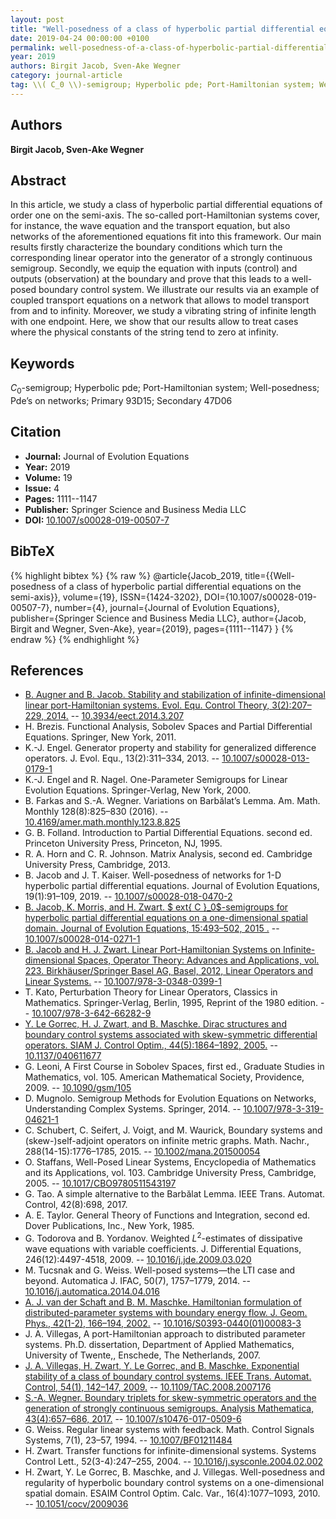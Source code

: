 ```yaml
---
layout: post
title: "Well-posedness of a class of hyperbolic partial differential equations on the semi-axis"
date: 2019-04-24 00:00:00 +0100
permalink: well-posedness-of-a-class-of-hyperbolic-partial-differential-equations-on-the-semi-axis
year: 2019
authors: Birgit Jacob, Sven-Ake Wegner
category: journal-article
tag: \\( C_0 \\)-semigroup; Hyperbolic pde; Port-Hamiltonian system; Well-posedness; Pde’s on networks; Primary 93D15; Secondary 47D06
---
```

 
## Authors
**Birgit Jacob, Sven-Ake Wegner**
 
## Abstract
In this article, we study a class of hyperbolic partial differential equations of order one on the semi-axis. The so-called port-Hamiltonian systems cover, for instance, the wave equation and the transport equation, but also networks of the aforementioned equations fit into this framework. Our main results firstly characterize the boundary conditions which turn the corresponding linear operator into the generator of a strongly continuous semigroup. Secondly, we equip the equation with inputs (control) and outputs (observation) at the boundary and prove that this leads to a well-posed boundary control system. We illustrate our results via an example of coupled transport equations on a network that allows to model transport from and to infinity. Moreover, we study a vibrating string of infinite length with one endpoint. Here, we show that our results allow to treat cases where the physical constants of the string tend to zero at infinity.
 
## Keywords
$C_0$-semigroup; Hyperbolic pde; Port-Hamiltonian system; Well-posedness; Pde’s on networks; Primary 93D15; Secondary 47D06
 
## Citation
- **Journal:** Journal of Evolution Equations
- **Year:** 2019
- **Volume:** 19
- **Issue:** 4
- **Pages:** 1111--1147
- **Publisher:** Springer Science and Business Media LLC
- **DOI:** [10.1007/s00028-019-00507-7](https://doi.org/10.1007/s00028-019-00507-7)
 
## BibTeX
{% highlight bibtex %}
{% raw %}
@article{Jacob_2019,
  title={{Well-posedness of a class of hyperbolic partial differential equations on the semi-axis}},
  volume={19},
  ISSN={1424-3202},
  DOI={10.1007/s00028-019-00507-7},
  number={4},
  journal={Journal of Evolution Equations},
  publisher={Springer Science and Business Media LLC},
  author={Jacob, Birgit and Wegner, Sven-Ake},
  year={2019},
  pages={1111--1147}
}
{% endraw %}
{% endhighlight %}
 
## References
- [B. Augner and B. Jacob. Stability and stabilization of infinite-dimensional linear port-Hamiltonian systems. Evol. Equ. Control Theory, 3(2):207–229, 2014.](stability-and-stabilization-of-infinite-dimensional-linear-port-hamiltonian-systems) -- [10.3934/eect.2014.3.207](https://doi.org/10.3934/eect.2014.3.207)
- H. Brezis. Functional Analysis, Sobolev Spaces and Partial Differential Equations. Springer, New York, 2011.
- K.-J. Engel. Generator property and stability for generalized difference operators. J. Evol. Equ., 13(2):311–334, 2013. -- [10.1007/s00028-013-0179-1](https://doi.org/10.1007/s00028-013-0179-1)
- K.-J. Engel and R. Nagel. One-Parameter Semigroups for Linear Evolution Equations. Springer-Verlag, New York, 2000.
- B. Farkas and S.-A. Wegner. Variations on Barbălat’s Lemma. Am. Math. Monthly 128(8):825–830 (2016). -- [10.4169/amer.math.monthly.123.8.825](https://doi.org/10.4169/amer.math.monthly.123.8.825)
- G. B. Folland. Introduction to Partial Differential Equations. second ed. Princeton University Press, Princeton, NJ, 1995.
- R. A. Horn and C. R. Johnson. Matrix Analysis, second ed. Cambridge University Press, Cambridge, 2013.
- B. Jacob and J. T. Kaiser. Well-posedness of networks for 1-D hyperbolic partial differential equations. Journal of Evolution Equations, 19(1):91–109, 2019. -- [10.1007/s00028-018-0470-2](https://doi.org/10.1007/s00028-018-0470-2)
- [B. Jacob, K. Morris, and H. Zwart. $	ext{ C }_0$-semigroups for hyperbolic partial differential equations on a one-dimensional spatial domain. Journal of Evolution Equations, 15:493–502, 2015 .](c-0-semigroups-for-hyperbolic-partial-differential-equations-on-a-one-dimensional-spatial-domain) -- [10.1007/s00028-014-0271-1](https://doi.org/10.1007/s00028-014-0271-1)
- [B. Jacob and H. J. Zwart. Linear Port-Hamiltonian Systems on Infinite-dimensional Spaces, Operator Theory: Advances and Applications, vol. 223. Birkhäuser/Springer Basel AG, Basel, 2012, Linear Operators and Linear Systems.](linear-port-hamiltonian-systems-on-infinite-dimensional-spaces) -- [10.1007/978-3-0348-0399-1](https://doi.org/10.1007/978-3-0348-0399-1)
- T. Kato, Perturbation Theory for Linear Operators, Classics in Mathematics. Springer-Verlag, Berlin, 1995, Reprint of the 1980 edition. -- [10.1007/978-3-642-66282-9](https://doi.org/10.1007/978-3-642-66282-9)
- [Y. Le Gorrec, H. J. Zwart, and B. Maschke. Dirac structures and boundary control systems associated with skew-symmetric differential operators. SIAM J. Control Optim., 44(5):1864–1892, 2005.](dirac-structures-and-boundary-control-systems-associated-with-skew-symmetric-differential-operators) -- [10.1137/040611677](https://doi.org/10.1137/040611677)
- G. Leoni, A First Course in Sobolev Spaces, first ed., Graduate Studies in Mathematics, vol. 105. American Mathematical Society, Providence, 2009. -- [10.1090/gsm/105](https://doi.org/10.1090/gsm/105)
- D. Mugnolo. Semigroup Methods for Evolution Equations on Networks, Understanding Complex Systems. Springer, 2014. -- [10.1007/978-3-319-04621-1](https://doi.org/10.1007/978-3-319-04621-1)
- C. Schubert, C. Seifert, J. Voigt, and M. Waurick, Boundary systems and (skew-)self-adjoint operators on infinite metric graphs. Math. Nachr., 288(14-15):1776–1785, 2015. -- [10.1002/mana.201500054](https://doi.org/10.1002/mana.201500054)
- O. Staffans, Well-Posed Linear Systems, Encyclopedia of Mathematics and its Applications, vol. 103. Cambridge University Press, Cambridge, 2005. -- [10.1017/CBO9780511543197](https://doi.org/10.1017/CBO9780511543197)
- G. Tao. A simple alternative to the Barbălat Lemma. IEEE Trans. Automat. Control, 42(8):698, 2017.
- A. E. Taylor. General Theory of Functions and Integration, second ed. Dover Publications, Inc., New York, 1985.
- G. Todorova and B. Yordanov. Weighted $L^2$-estimates of dissipative wave equations with variable coefficients. J. Differential Equations, 246(12):4497-4518, 2009. -- [10.1016/j.jde.2009.03.020](https://doi.org/10.1016/j.jde.2009.03.020)
- M. Tucsnak and G. Weiss. Well-posed systems—the LTI case and beyond. Automatica J. IFAC, 50(7), 1757–1779, 2014. -- [10.1016/j.automatica.2014.04.016](https://doi.org/10.1016/j.automatica.2014.04.016)
- [A. J. van der Schaft and B. M. Maschke. Hamiltonian formulation of distributed-parameter systems with boundary energy flow. J. Geom. Phys., 42(1-2), 166–194, 2002.](hamiltonian-formulation-of-distributed-parameter-systems-with-boundary-energy-flow) -- [10.1016/S0393-0440(01)00083-3](https://doi.org/10.1016/S0393-0440(01)00083-3)
- J. A. Villegas, A port-Hamiltonian approach to distributed parameter systems. Ph.D. dissertation, Department of Applied Mathematics, University of Twente,, Enschede, The Netherlands, 2007.
- [J. A. Villegas, H. Zwart, Y. Le Gorrec, and B. Maschke. Exponential stability of a class of boundary control systems. IEEE Trans. Automat. Control, 54(1), 142–147, 2009.](exponential-stability-of-a-class-of-boundary-control-systems) -- [10.1109/TAC.2008.2007176](https://doi.org/10.1109/TAC.2008.2007176)
- [S.-A. Wegner. Boundary triplets for skew-symmetric operators and the generation of strongly continuous semigroups. Analysis Mathematica, 43(4):657–686, 2017.](boundary-triplets-for-skew-symmetric-operators-and-the-generation-of-strongly-continuous-semigroups) -- [10.1007/s10476-017-0509-6](https://doi.org/10.1007/s10476-017-0509-6)
- G. Weiss. Regular linear systems with feedback. Math. Control Signals Systems, 7(1), 23–57, 1994. -- [10.1007/BF01211484](https://doi.org/10.1007/BF01211484)
- H. Zwart. Transfer functions for infinite-dimensional systems. Systems Control Lett., 52(3-4):247–255, 2004. -- [10.1016/j.sysconle.2004.02.002](https://doi.org/10.1016/j.sysconle.2004.02.002)
- H. Zwart, Y. Le Gorrec, B. Maschke, and J. Villegas. Well-posedness and regularity of hyperbolic boundary control systems on a one-dimensional spatial domain. ESAIM Control Optim. Calc. Var., 16(4):1077–1093, 2010. -- [10.1051/cocv/2009036](https://doi.org/10.1051/cocv/2009036)

